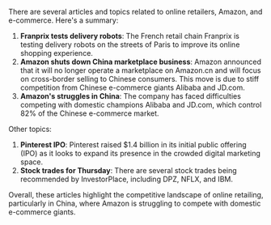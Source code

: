 There are several articles and topics related to online retailers, Amazon, and e-commerce. Here's a summary:

1. **Franprix tests delivery robots**: The French retail chain Franprix is testing delivery robots on the streets of Paris to improve its online shopping experience.
2. **Amazon shuts down China marketplace business**: Amazon announced that it will no longer operate a marketplace on Amazon.cn and will focus on cross-border selling to Chinese consumers. This move is due to stiff competition from Chinese e-commerce giants Alibaba and JD.com.
3. **Amazon's struggles in China**: The company has faced difficulties competing with domestic champions Alibaba and JD.com, which control 82% of the Chinese e-commerce market.

Other topics:

1. **Pinterest IPO**: Pinterest raised $1.4 billion in its initial public offering (IPO) as it looks to expand its presence in the crowded digital marketing space.
2. **Stock trades for Thursday**: There are several stock trades being recommended by InvestorPlace, including DPZ, NFLX, and IBM.

Overall, these articles highlight the competitive landscape of online retailing, particularly in China, where Amazon is struggling to compete with domestic e-commerce giants.